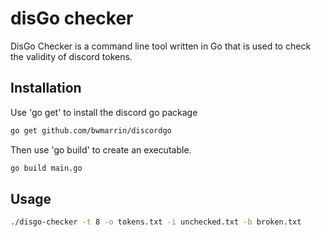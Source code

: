 # disGo checker

DisGo Checker is a command line tool written in Go that is used to check the validity of discord tokens.

## Installation

Use 'go get' to install the discord go package

```bash
go get github.com/bwmarrin/discordgo
```
Then use 'go build' to create an executable.

```bash
go build main.go
```

## Usage

```bash
./disgo-checker -t 8 -o tokens.txt -i unchecked.txt -b broken.txt
```

